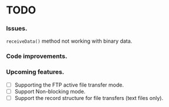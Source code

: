 # TODO

### Issues.
`receiveData()` method not working with binary data.

### Code improvements.

### Upcoming features.
- [ ] Supporting the FTP active file transfer mode.
- [ ] Support Non-blocking mode.
- [ ] Support the record structure for file transfers (text files only).

